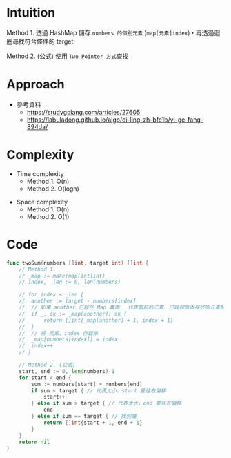# Intuition
Method 1. 透過 HashMap 儲存 `numbers 的個別元素` (`map[元素]index`)・再透過迴圈尋找符合條件的 target


Method 2. (公式) 使用 `Two Pointer 方式`查找
<!-- Describe your first thoughts on how to solve this problem. -->

# Approach
- 參考資料
    - https://studygolang.com/articles/27605
    - https://labuladong.github.io/algo/di-ling-zh-bfe1b/yi-ge-fang-894da/
<!-- Describe your approach to solving the problem. -->

# Complexity
- Time complexity
    - Method 1. O(n)
    - Method 2. O(logn)
<!-- Add your time complexity here, e.g. $$O(n)$$ -->

- Space complexity 
    - Method 1. O(n)
    - Method 2. O(1)
<!-- Add your space complexity here, e.g. $$O(n)$$ -->

# Code
```go
func twoSum(numbers []int, target int) []int {
	// Method 1.
	// _map := make(map[int]int)
	// index, _len := 0, len(numbers)

	// for index < _len {
	// 	another := target - numbers[index]
	// 	// 如果 another 已經在 Map 裏面， 代表當前的元素，已經和原本存好的元素配對到了
	// 	if _, ok := _map[another]; ok {
	// 		return []int{_map[another] + 1, index + 1}
	// 	}
	// 	// 將 元素、index 存起來
	// 	_map[numbers[index]] = index
	// 	index++
	// }

	// Method 2. (公式)
	start, end := 0, len(numbers)-1
	for start < end {
		sum := numbers[start] + numbers[end]
		if sum < target { // 代表太小，start 要往右偏移
			start++
		} else if sum > target { // 代表太大，end 要往左偏移
			end--
		} else if sum == target { // 找到囉
			return []int{start + 1, end + 1}
		}
	}
	return nil
}
```